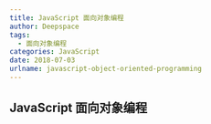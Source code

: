 ```yaml
---
title: JavaScript 面向对象编程
author: Deepspace
tags:
  - 面向对象编程
categories: JavaScript
date: 2018-07-03
urlname: javascript-object-oriented-programming
---
```


## JavaScript 面向对象编程
